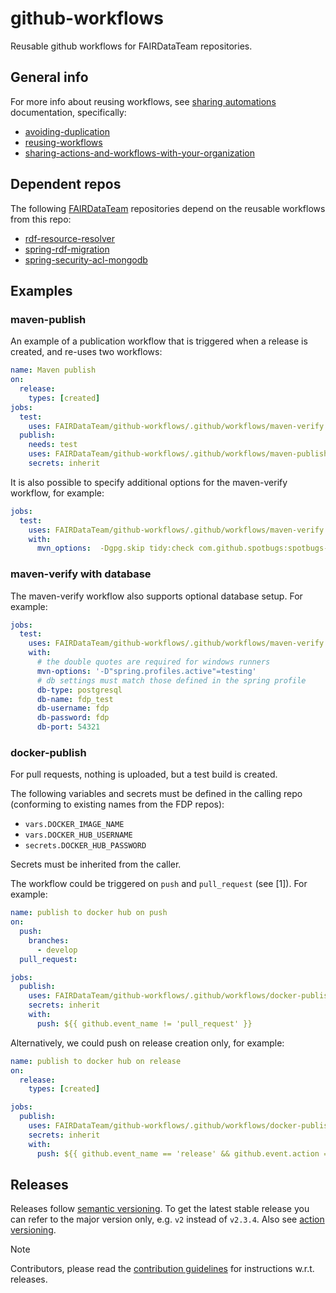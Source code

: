 # github-workflows

Reusable github workflows for FAIRDataTeam repositories.

## General info

For more info about reusing workflows, see [sharing automations] documentation, specifically:
- [avoiding-duplication]
- [reusing-workflows]
- [sharing-actions-and-workflows-with-your-organization]

## Dependent repos

The following [FAIRDataTeam] repositories depend on the reusable workflows from this repo:

- [rdf-resource-resolver]
- [spring-rdf-migration]
- [spring-security-acl-mongodb]

## Examples

### maven-publish

An example of a publication workflow that is triggered when a release is created, and re-uses two workflows:

```yaml
name: Maven publish
on:
  release:
    types: [created]
jobs:
  test:
    uses: FAIRDataTeam/github-workflows/.github/workflows/maven-verify.yml@v2
  publish:
    needs: test
    uses: FAIRDataTeam/github-workflows/.github/workflows/maven-publish.yml@v2
    secrets: inherit
```

It is also possible to specify additional options for the maven-verify workflow, for example:

```yaml
jobs:
  test:
    uses: FAIRDataTeam/github-workflows/.github/workflows/maven-verify.yml@v2
    with:
      mvn_options:  -Dgpg.skip tidy:check com.github.spotbugs:spotbugs-maven-plugin:check
```

### maven-verify with database

The maven-verify workflow also supports optional database setup. For example:

```yaml
jobs:
  test:
    uses: FAIRDataTeam/github-workflows/.github/workflows/maven-verify.yml@v2
    with:
      # the double quotes are required for windows runners
      mvn-options: '-D"spring.profiles.active"=testing'
      # db settings must match those defined in the spring profile
      db-type: postgresql
      db-name: fdp_test
      db-username: fdp
      db-password: fdp
      db-port: 54321
```

### docker-publish
For pull requests, nothing is uploaded, but a test build is created.

The following variables and secrets must be defined in the calling repo (conforming to existing names from the FDP repos):
 
- `vars.DOCKER_IMAGE_NAME`
- `vars.DOCKER_HUB_USERNAME`
- `secrets.DOCKER_HUB_PASSWORD`

Secrets must be inherited from the caller.

The workflow could be triggered on `push` and `pull_request` (see [1]). For example:

```yaml
name: publish to docker hub on push
on:
  push:
    branches:
      - develop
  pull_request:

jobs:
  publish:
    uses: FAIRDataTeam/github-workflows/.github/workflows/docker-publish.yml@v2
    secrets: inherit
    with:
      push: ${{ github.event_name != 'pull_request' }}
```

Alternatively, we could push on release creation only, for example:

```yaml
name: publish to docker hub on release
on:
  release:
    types: [created]

jobs:
  publish:
    uses: FAIRDataTeam/github-workflows/.github/workflows/docker-publish.yml@v2
    secrets: inherit
    with:
      push: ${{ github.event_name == 'release' && github.event.action == 'created' }}
```

## Releases

Releases follow [semantic versioning]. 
To get the latest stable release you can refer to the major version only, e.g. `v2` instead of `v2.3.4`.
Also see [action versioning].

>[!NOTE]
> 
>Contributors, please read the [contribution guidelines] for instructions w.r.t. releases.

[action versioning]: https://github.com/actions/toolkit/blob/master/docs/action-versioning.md#recommendations
[avoiding-duplication]: https://docs.github.com/en/actions/sharing-automations/avoiding-duplication
[contribution guidelines]: ./CONTRIBUTING
[reusing-workflows]: https://docs.github.com/en/actions/sharing-automations/reusing-workflows
[semantic versioning]: https://semver.org/
[sharing automations]: https://docs.github.com/en/actions/sharing-automations
[sharing-actions-and-workflows-with-your-organization]: https://docs.github.com/en/actions/sharing-automations/sharing-actions-and-workflows-with-your-organization

[FAIRDataTeam]: https://github.com/FAIRDataTeam
[rdf-resource-resolver]: https://github.com/FAIRDataTeam/rdf-resource-resolver
[spring-rdf-migration]: https://github.com/FAIRDataTeam/spring-rdf-migration
[spring-security-acl-mongodb]: https://github.com/FAIRDataTeam/spring-security-acl-mongodb
